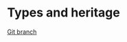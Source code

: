 # Types and heritage 


[Git branch](https://github.com/codiku/typescript-introduction/tree/012-types-interfaces)